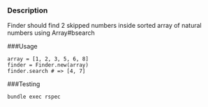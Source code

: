 ### Description
Finder should find 2 skipped numbers inside sorted array of natural numbers using Array#bsearch

###Usage
```
array = [1, 2, 3, 5, 6, 8]
finder = Finder.new(array)
finder.search # => [4, 7]
```

###Testing
```
bundle exec rspec
```
